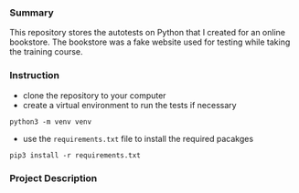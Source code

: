 ### Summary

This repository stores the autotests on Python that I created for an online bookstore.
The bookstore was a fake website used for testing while taking the training course.  

### Instruction
- clone the repository to your computer
- create a virtual environment to run the tests if necessary 
```
python3 -m venv venv
````
- use the `requirements.txt` file to install the required pacakges 
```
pip3 install -r requirements.txt
```
 
### Project Description
